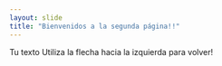 ```yaml
---
layout: slide
title: "Bienvenidos a la segunda página!!"
---
```

Tu texto
Utiliza la flecha hacia la izquierda para volver!
